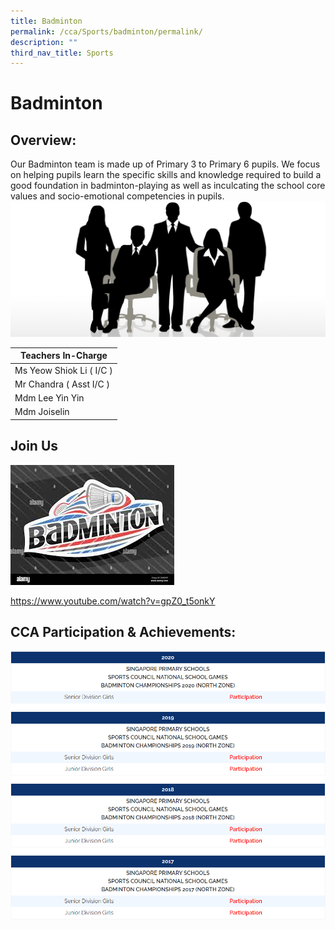 ```yaml
---
title: Badminton
permalink: /cca/Sports/badminton/permalink/
description: ""
third_nav_title: Sports
---
```

Badminton
=========

Overview:
---------

Our Badminton team is made up of Primary 3 to Primary 6 pupils. We focus on helping pupils learn the specific skills and knowledge required to build a good foundation in badminton-playing as well as inculcating the school core values and socio-emotional competencies in pupils.
![](/images/staff.jpg)

| Teachers In-Charge |
| --- |
| Ms Yeow Shiok Li ( I/C ) |
| Mr Chandra ( Asst I/C ) |
| Mdm Lee Yin Yin |
| Mdm Joiselin |

Join Us
-------
![](/images/CCA%20Sports/badminton.jfif)

https://www.youtube.com/watch?v=gpZ0_t5onkY


CCA Participation &amp; Achievements:
---------------------------------
![](/images/badminton.png)